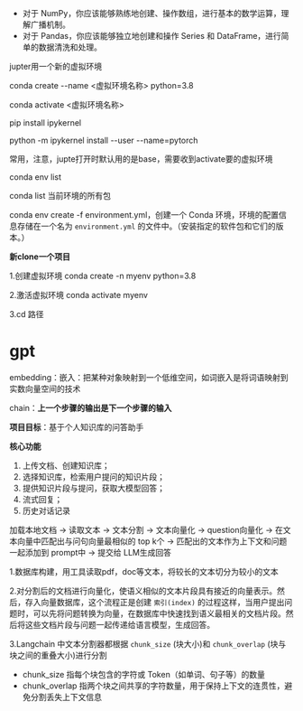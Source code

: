 - 对于 NumPy，你应该能够熟练地创建、操作数组，进行基本的数学运算，理解广播机制。
- 对于 Pandas，你应该能够独立地创建和操作 Series 和 DataFrame，进行简单的数据清洗和处理。



jupter用一个新的虚拟环境

conda create --name <虚拟环境名称> python=3.8

conda activate <虚拟环境名称>

pip install ipykernel

python -m ipykernel install --user --name=pytorch

常用，注意，jupte打开时默认用的是base，需要收到activate要的虚拟环境

conda env list

conda list 当前环境的所有包

conda env create -f environment.yml，创建一个 Conda 环境，环境的配置信息存储在一个名为 `environment.yml` 的文件中。（安装指定的软件包和它们的版本。）

**新clone一个项目**

1.创建虚拟环境 conda create -n myenv python=3.8 

 2.激活虚拟环境 conda activate myenv

3.cd 路径



# **gpt**

embedding：嵌入：把某种对象映射到一个低维空间，如词嵌入是将词语映射到实数向量空间的技术

chain：**上一个步骤的输出是下一个步骤的输入**

**项目目标**：基于个人知识库的问答助手

**核心功能**

1. 上传文档、创建知识库；
2. 选择知识库，检索用户提问的知识片段；
3. 提供知识片段与提问，获取大模型回答；
4. 流式回复；
5. 历史对话记录

加载本地文档 -> 读取文本 -> 文本分割 -> 文本向量化 -> question向量化 -> 在文本向量中匹配出与问句向量最相似的 top k个 -> 匹配出的文本作为上下文和问题一起添加到 prompt中 -> 提交给 LLM生成回答

1.数据库构建，用工具读取pdf，doc等文本，将较长的文本切分为较小的文本

2.对分割后的文档进行向量化，使语义相似的文本片段具有接近的向量表示。然后，存入向量数据库，这个流程正是创建 `索引(index)` 的过程这样，当用户提出问题时，可以先将问题转换为向量，在数据库中快速找到语义最相关的文档片段。然后将这些文档片段与问题一起传递给语言模型，生成回答。

3.Langchain 中文本分割器都根据 `chunk_size` (块大小)和 `chunk_overlap` (块与块之间的重叠大小)进行分割

- chunk_size 指每个块包含的字符或 Token（如单词、句子等）的数量
- chunk_overlap 指两个块之间共享的字符数量，用于保持上下文的连贯性，避免分割丢失上下文信息